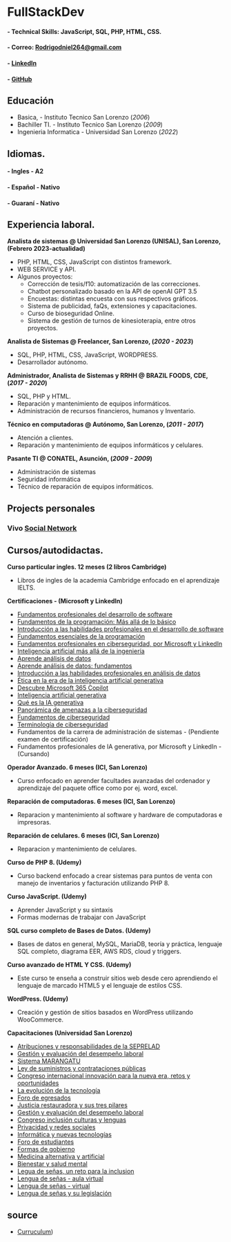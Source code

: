 # FullStackDev
#### - Technical Skills: JavaScript, SQL, PHP, HTML, CSS.
#### - Correo: [Rodrigodniel264@gmail.com](mailto:Rodrigodniel264@gmail.com)
#### - [LinkedIn](https://www.linkedin.com/in/rodrigo-mereles-1b4b1a220/) 
#### - [GitHub](https://github.com/Rokudou264/)

## Educación
- Basica, - Instituto Tecnico San Lorenzo (_2006_)				       		
- Bachiller TI. - Instituto Tecnico San Lorenzo (_2009_)       		
- Ingenieria Informatica - Universidad San Lorenzo (_2022_)

## Idiomas.
#### - Ingles - A2
#### - Español - Nativo
#### - Guaraní - Nativo

## Experiencia laboral.

**Analista de sistemas @ Universidad San Lorenzo (UNISAL), San Lorenzo, (Febrero 2023-actualidad)**
- PHP, HTML, CSS, JavaScript con distintos framework.
- WEB SERVICE y API.
- Algunos proyectos:
  - Corrección de tesis/f10: automatización de las correcciones.
  - Chatbot personalizado basado en la API de openAI GPT 3.5
  - Encuestas: distintas encuesta con sus respectivos gráficos.
  - Sistema de publicidad, faQs, extensiones y capacitaciones.
  - Curso de bioseguridad Online.
  - Sistema de gestión de turnos de kinesioterapia, entre otros proyectos.
    
**Analista de Sistemas @ Freelancer, San Lorenzo, (_2020 - 2023_)**
- SQL, PHP, HTML, CSS, JavaScript, WORDPRESS.
- Desarrollador autónomo.
  
**Administrador, Analista de Sistemas y RRHH @ BRAZIL FOODS, CDE, (_2017 - 2020_)**
- SQL, PHP y HTML.
- Reparación y mantenimiento de equipos informáticos.
- Administración de recursos financieros, humanos y Inventario.
  
**Técnico en computadoras @ Autónomo, San Lorenzo, (_2011 - 2017_)**
- Atención a clientes.
- Reparación y mantenimiento de equipos informáticos y celulares.
  
**Pasante TI @ CONATEL, Asunción, (_2009 - 2009_)**
- Administración de sistemas
- Seguridad informática
- Técnico de reparación de equipos informáticos.

## Projects personales
### Vivo [Social Network](https://github.com/Rokudou264/vivo_redsocial)

## Cursos/autodidactas.

**Curso particular ingles. 12 meses (2 libros Cambridge)**
- Libros de ingles de la academia Cambridge enfocado en el aprendizaje IELTS.
  
**Certificaciones - (Microsoft y LinkedIn)**
- [Fundamentos profesionales del desarrollo de software](https://www.linkedin.com/learning/certificates/45fab69ed13d385e780e71acb2ad058f92c762ac8d26d75e93add6a559f1688b)
- [Fundamentos de la programación: Más allá de lo básico](https://www.linkedin.com/learning/certificates/23fc590ef7010f352ff87d8fb504f42e75e884e482a716968a1a5b6958346682)
- [Introducción a las habilidades profesionales en el desarrollo de software](https://www.linkedin.com/learning/certificates/e93377d33f60ae02d0657206e013ea840bbc4be4389783bb737bfff70adae39d)
- [Fundamentos esenciales de la programación](https://www.linkedin.com/learning/certificates/c2c8c50f92693b686766e7f64bcb9a0731bc296a760625bd1237f78d07007ae4)
- [Fundamentos profesionales en ciberseguridad, por Microsoft y LinkedIn](https://www.linkedin.com/learning/certificates/ec50b238d541317f43600c03165a2668dd8deb8032ab1e76c30bfb02cc35fc25)
- [Inteligencia artificial más allá de la ingeniería](https://www.linkedin.com/learning/certificates/85980c3560e9bbdb29e2de92ad7e2bc413fc5b0a2539e1f02f43082193007202)
- [Aprende análisis de datos](https://www.linkedin.com/learning/certificates/fc0a8272b9ff0d3d502a2f649d179bfbff28a4c662b62b288997caa4e6ac30eb)
- [Aprende análisis de datos: fundamentos](https://www.linkedin.com/learning/certificates/63b48b55d98e73633cb2f11fa41a8c16360e3d220c63ae60e057e78d1f60f793)
- [Introducción a las habilidades profesionales en análisis de datos](https://www.linkedin.com/learning/certificates/ab097e1b345fb7b68c017b787131de200c1da35e1b5e8924aac8358138e68a09)
- [Ética en la era de la inteligencia artificial generativa](https://www.linkedin.com/learning/certificates/bc9cef97493cbb4d1dfe07c658ba01b39120d349e48f66c20504ff33fab5ec8f)
- [Descubre Microsoft 365 Copilot](https://www.linkedin.com/learning/certificates/94a0989bf90c10dacbc4bee0c108103e65e4a2f002e451ff29ccfcd3fae42ed4)
- [Inteligencia artificial generativa](https://www.linkedin.com/learning/certificates/11a4450e4dcd373e749055394340e15cd9871fe66f820276a3f3684d5fe8ea21)
- [Qué es la IA generativa](https://www.linkedin.com/learning/certificates/f157358d0201f52ea6a854a6bf34bba2a9f10ad2186459404c8b08a9356e0c2f)
- [Panorámica de amenazas a la ciberseguridad](https://www.linkedin.com/learning/certificates/9a61871326dbcbdca30b903efe7bb5c2d2323618417b97a15cff72e501c21396)
- [Fundamentos de ciberseguridad](https://www.linkedin.com/learning/certificates/ab52ff8923bf00686976492af341a9f8ff1b0bf329f084b5fb0fa118301e652e)
- [Terminología de ciberseguridad](https://www.linkedin.com/learning/certificates/750bc29684f3d86b6ece519f5cb3d709f8da44f0a98766f25472223dc84e480d)
- Fundamentos de la carrera de administración de sistemas - (Pendiente examen de certificación)
- Fundamentos profesionales de IA generativa, por Microsoft y LinkedIn - (Cursando)

**Operador Avanzado. 6 meses (ICI, San Lorenzo)**
- Curso enfocado en aprender facultades avanzadas del ordenador y aprendizaje del paquete office como por ej. word, excel.
  
**Reparación de computadoras. 6 meses (ICI, San Lorenzo)**
- Reparacion y mantenimiento al software y hardware de computadoras e impresoras.

**Reparación de celulares. 6 meses (ICI, San Lorenzo)**
- Reparacion y mantenimiento de celulares.

**Curso de PHP 8. (Udemy)**
- Curso backend enfocado a crear sistemas para puntos de venta con manejo de inventarios y facturación utilizando PHP 8.

**Curso JavaScript. (Udemy)**
- Aprender JavaScript y su sintaxis
- Formas modernas de trabajar con JavaScript

**SQL curso completo de Bases de Datos. (Udemy)**
- Bases de datos en general, MySQL, MariaDB, teoría y práctica, lenguaje SQL completo, diagrama EER, AWS RDS, cloud y triggers.

**Curso avanzado de HTML Y CSS. (Udemy)**
- Este curso te enseña a construir sitios web desde cero aprendiendo el lenguaje de marcado HTML5 y el lenguaje de estilos CSS.

**WordPress. (Udemy)**
- Creación y gestión de sitios basados en WordPress utilizando WooCommerce.

**Capacitaciones (Universidad San Lorenzo)**
- [Atribuciones y responsabilidades de la SEPRELAD](https://drive.google.com/file/d/1gO5myGzPUxHLNxF4vJtkOfYNRHbEf5Rs/view?usp=sharing)
- [Gestión y evaluación del desempeño laboral](https://drive.google.com/file/d/14EkNMv721uX4ICmcnhQirMeEV3K-klP_/view?usp=sharing)
- [Sistema MARANGATU](https://drive.google.com/file/d/1olt5LcULZ-CNaSBk4wyLuHNbbcQMrarL/view?usp=sharing)
- [Ley de suministros y contrataciones públicas](https://drive.google.com/file/d/1YwiBMc6iPhqqteFXoA3bDuKP7xiD3EJU/view?usp=sharing)
- [Congreso internacional innovación para la nueva era, retos y oportunidades](https://drive.google.com/file/d/1uCc4bTKKBYixASU0AC5eYm-eGS10iSFI/view?usp=sharing)
- [La evolución de la tecnología](https://drive.google.com/file/d/1bEDsYX4Ov6spvSpdSr-okobbtyN7j0um/view?usp=sharing)
- [Foro de egresados](https://drive.google.com/file/d/1rjJtJFh9vgfyhSeH1AKh922Hyo1gkLDB/view?usp=sharing)
- [Justicia restauradora y sus tres pilares](https://drive.google.com/file/d/1Cwjf2SyhS8ypsA2DOKP8jDHhY8Y1YgRu/view?usp=sharing)
- [Gestión y evaluación del desempeño laboral](https://drive.google.com/file/d/1EUd2daByagIYiGlH46yC08QXz_03au8s/view?usp=sharing)
- [Congreso inclusión culturas y lenguas](https://drive.google.com/file/d/1nHy6DZSJakGhhzTfiKGMcWJGCMWoELnN/view?usp=sharing)
- [Privacidad y redes sociales](https://drive.google.com/file/d/15Qtm701aOEWDFTkUsPADuIMj6I-qwg0m/view?usp=sharing)
- [Informática y nuevas tecnologías](https://drive.google.com/file/d/1c7kOgXaIV_U3BpxhMA215eACDDFbjqGn/view?usp=sharing)
- [Foro de estudiantes](https://drive.google.com/file/d/1pvy5iJdyKVn92zIbqH36c0QFi3cbH-96/view?usp=sharing)
- [Formas de gobierno](https://drive.google.com/file/d/1pA90CZzPPpFLEqGmsn5sCfVyumyeylLi/view?usp=sharing)
- [Medicina alternativa y artificial](https://drive.google.com/file/d/1EDYd2lgBX4_4SZUXlPMmcVBK0eV86_AO/view?usp=sharing)
- [Bienestar y salud mental](https://drive.google.com/file/d/1P9evYHyNE6sfcTQGPIbdJNO5Pcibp81n/view?usp=sharing)
- [Legua de señas, un reto para la inclusion](https://drive.google.com/file/d/1BdxkVgsxEd-rLEQBKKm1DwZbX9DeA-GA/view?usp=sharing)
- [Lengua de señas - aula virtual](https://drive.google.com/file/d/1uUdgCrYhQZrdeK2_H4J8j0rbTo_N1EAM/view?usp=sharing)
- [Lengua de señas - virtual](https://drive.google.com/file/d/1xGDpGiwzARHwQFdRaYSc12PG1D78WEao/view?usp=sharing)
- [Lengua de señas y su legislación](https://drive.google.com/file/d/1e5_3f_KL6zsLFyAmlIVM18SK4J9tSbyt/view?usp=sharing)

## source
- [Curruculum]([https://www.Rokudou264.github.io/portfolio))
